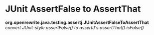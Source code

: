 # JUnit AssertFalse to AssertThat

**org.openrewrite.java.testing.assertj.JUnitAssertFalseToAssertThat**  
_convert JUnit-style assertFalse() to assertJ's assertThat().isFalse()_

